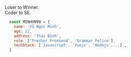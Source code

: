 Loser to Winner. <br>
Coder to SE.

```javascript
  const MINHVN98 = {
    name: 'Vũ Ngọc Minh',
    age: 22,
    address: 'Thái Bình',
    role: ['Fresher Frontend', 'Grammar Police'],
    techStack: ['Javascript', 'Vuejs', 'Nodejs',...] ,
  }
```

<!--
**Minhvn98/Minhvn98** is a ✨ _special_ ✨ repository because its `README.md` (this file) appears on your GitHub profile.

Here are some ideas to get you started:

- 🔭 I’m currently working on ...
- 🌱 I’m currently learning ...
- 👯 I’m looking to collaborate on ...
- 🤔 I’m looking for help with ...
- 💬 Ask me about ...
- 📫 How to reach me: ...
- 😄 Pronouns: ...
- ⚡ Fun fact: ...
-->
